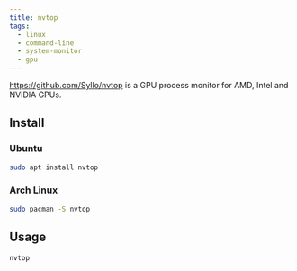 ```yaml
---
title: nvtop
tags:
  - linux
  - command-line
  - system-monitor
  - gpu
---
```


https://github.com/Syllo/nvtop is a GPU process monitor for AMD, Intel and NVIDIA GPUs.

## Install

### Ubuntu

```sh
sudo apt install nvtop
```

### Arch Linux

```sh
sudo pacman -S nvtop
```

## Usage

`nvtop`
